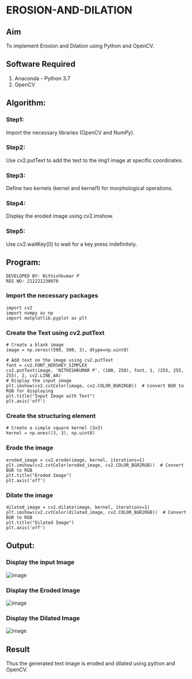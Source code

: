 # EROSION-AND-DILATION

## Aim
To implement Erosion and Dilation using Python and OpenCV.
## Software Required
1. Anaconda - Python 3.7
2. OpenCV
## Algorithm:
### Step1:
Import the necessary libraries (OpenCV and NumPy).

### Step2:
Use cv2.putText to add the text to the img1 image at specific coordinates.

### Step3:
Define two kernels (kernel and kernel1) for morphological operations.

### Step4:
Display the eroded image using cv2.imshow.

### Step5:
Use cv2.waitKey(0) to wait for a key press indefinitely.
 
## Program:
```
DEVELOPED BY: Nithishkumar P
REG NO: 212221230070
```
### Import the necessary packages
```
import cv2
import numpy as np
import matplotlib.pyplot as plt
```
### Create the Text using cv2.putText
```
# Create a blank image
image = np.zeros((500, 500, 3), dtype=np.uint8)

# Add text on the image using cv2.putText
font = cv2.FONT_HERSHEY_SIMPLEX
cv2.putText(image, 'NITHISHKUMAR P', (100, 250), font, 1, (255, 255, 255), 2, cv2.LINE_AA)
# Display the input image
plt.imshow(cv2.cvtColor(image, cv2.COLOR_BGR2RGB))  # Convert BGR to RGB for displaying
plt.title("Input Image with Text")
plt.axis('off')
```
### Create the structuring element
```
# Create a simple square kernel (3x3)
kernel = np.ones((3, 3), np.uint8)
```
### Erode the image
```
eroded_image = cv2.erode(image, kernel, iterations=1)
plt.imshow(cv2.cvtColor(eroded_image, cv2.COLOR_BGR2RGB))  # Convert BGR to RGB
plt.title("Eroded Image")
plt.axis('off')
```
### Dilate the image
```
dilated_image = cv2.dilate(image, kernel, iterations=1)
plt.imshow(cv2.cvtColor(dilated_image, cv2.COLOR_BGR2RGB))  # Convert BGR to RGB
plt.title("Dilated Image")
plt.axis('off')
```
## Output:

### Display the input Image

![image](https://github.com/user-attachments/assets/753d2a45-3caf-4059-b674-fcd86c9cc3f6)



### Display the Eroded Image

![image](https://github.com/user-attachments/assets/dcd4aa48-5544-45b4-b131-3a4b694b699b)



### Display the Dilated Image
![image](https://github.com/user-attachments/assets/444dd9b5-150b-47c0-8ec6-37ee011cfe14)





## Result
Thus the generated text image is eroded and dilated using python and OpenCV.
